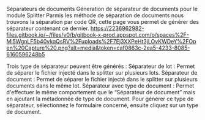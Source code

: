 Séparateurs de documents Géneration de séparateur de documents pour le module Splitter Parmis les méthode de séparation de documents nous trouvons la séparation par code QR, cette page vous permet de générer des séparateur contenant ce dernier. https://2236962982-files.gitbook.io/~/files/v0/b/gitbook-x-prod.appspot.com/o/spaces%2F-Mi5WgnLF5b40vkqQsRV%2Fuploads%2F7Ej3XXPeHt3jLOvKWDeY%2FOpen%20Capture%20.png?alt=media&token=caf0863c-2ea5-4233-8085-6160596248b5

Trois type de séparateur peuvent être générés : Séparateur de lot : Permet de séparer le fichier injecté dans le splitter sur plusieurs lots. Séparateur de document : Permet de séparer le fichier injecté dans le splitter sur plusieurs documents dans le même lot. Séparateur avec type de document : Permet d'effectuer le même comportement que le “Séparateur de document” mais en ajoutant la métadonnée de type de document. Pour générer ce type de séparateur, sélectionnez le formulaire concerné, ensuite cliquez sur un type de document.

